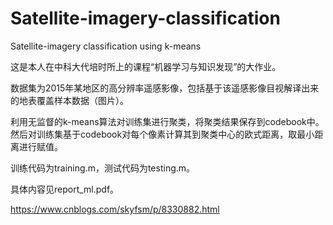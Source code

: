 # Satellite-imagery-classification
Satellite-imagery classification using k-means


这是本人在中科大代培时所上的课程“机器学习与知识发现”的大作业。

数据集为2015年某地区的高分辨率遥感影像，包括基于该遥感影像目视解译出来的地表覆盖样本数据（图片）。

利用无监督的k-means算法对训练集进行聚类，将聚类结果保存到codebook中。然后对训练集基于codebook对每个像素计算其到聚类中心的欧式距离，取最小距离进行赋值。

训练代码为training.m，测试代码为testing.m。

具体内容见report_ml.pdf。


https://www.cnblogs.com/skyfsm/p/8330882.html
